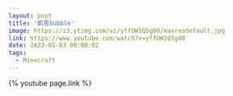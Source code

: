 ```yaml
---
layout: post
title: '凱恩bubble'
image: https://i3.ytimg.com/vi/yffOW1Q5g00/maxresdefault.jpg
link: https://www.youtube.com/watch?v=yffOW1Q5g00
date: 2022-05-03 00:00:02
tags:
  - Minecraft
---
```


{% youtube page.link %}
